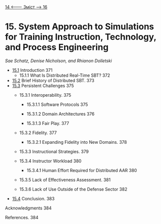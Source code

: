 [14 <--- ](14.md) [   Зміст   ](README.md) [--> 16](16.md)

# 15. System Approach to Simulations for Training Instruction, Technology, and Process Engineering

*Sae* *Schatz,* *Denise* *Nicholson,* *and Rhianon Dolletski*

- [15.1](15_1.md)  Introduction 371
  - 15.1.1  What Is Distributed Real-Time SBT? 372
- [15.2](15_2.md)  Brief History of Distributed SBT. 373
- [15.3](15_3.md)  Persistent Challenges 375
  - 15.3.1  Interoperability. 375

    - 15.3.1.1  Software Protocols 375

    - 15.3.1.2  Domain Architectures 376
    - 15.3.1.3  Fair Play. 377
  - 15.3.2  Fidelity. 377
    - 15.3.2.1  Expanding Fidelity into New Domains. 378
  - 15.3.3  Instructional Strategies. 379

  - 15.3.4  Instructor Workload 380
    - 15.3.4.1  Human Effort Required for Distributed AAR 380
  - 15.3.5  Lack of Effectiveness Assessment. 381

  - 15.3.6  Lack of Use Outside of the Defense Sector 382
- [15.4](15_4.md)  Conclusion. 383

Acknowledgments 384

References. 384